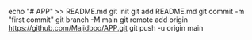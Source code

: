 echo "# APP" >> README.md
git init
git add README.md
git commit -m "first commit"
git branch -M main
git remote add origin https://github.com/Majidboo/APP.git
git push -u origin main
